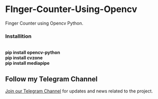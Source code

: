 # FInger-Counter-Using-Opencv
Finger Counter using Opencv Python. 


### Installition
<b><br>pip install opencv-python</b>
<b><br>pip install cvzone</b>
<b><br>pip install mediapipe</b>



## Follow my Telegram Channel

[Join our Telegram Channel](https://t.me/computer_vision_uzbek) for updates and news related to the project.



